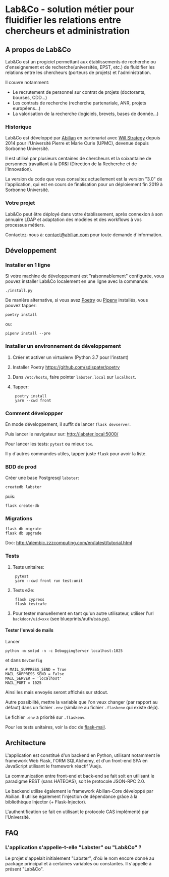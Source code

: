 # Lab&Co - solution métier pour fluidifier les relations entre chercheurs et administration

## A propos de Lab&Co

Lab&Co est un progiciel permettant aux établissements de recherche ou d'enseignement et de recherche(universités, EPST, etc.) de fluidifier les relations entre les chercheurs (porteurs de projets) et l'administration.

Il couvre notamment:

- Le recrutement de personnel sur contrat de projets (doctorants, bourses, CDD...)
- Les contrats de recherche (recherche partenariale, ANR, projets européens...)
- La valorisation de la recherche (logiciels, brevets, bases de donnée...)

### Historique

Lab&Co est développé par [Abilian](http://www.abilian.com/) en partenariat avec [Will Strategy](https://willstrategy.com/) depuis 2014 pour l'Université Pierre et Marie Curie (UPMC), devenue depuis Sorbonne Université.

Il est utilisé par plusieurs centaines de chercheurs et la soixantaine de personnes travaillant à la DR&I (Direction de la Recherche et de l'Innovation).

La version du code que vous consultez actuellement est la version "3.0" de l'application, qui est en cours de finalisation pour un déploiement fin 2019 à Sorbonne Université.

### Votre projet

Lab&Co peut être déployé dans votre établissement, après connexion à son annuaire LDAP et adaptation des modèles et des workflows à vos processus métiers.

Contactez-nous à: [contact@abilian.com](mailto:contact@abilian.com) pour toute demande d'information.


## Développement

### Installer en 1 ligne

Si votre machine de développement est "raisonnablement" configurée, vous pouvez installer Lab&Co localement en une ligne avec la commande:

    ./install.py

De manière alternative, si vous avez [Poetry](https://poetry.eustace.io/) ou [Pipenv](https://github.com/pypa/pipenv) installés, vous pouvez tapper:

    poetry install

ou:

    pipenv install --pre


### Installer un environnement de développement

1) Créer et activer un virtualenv (Python 3.7 pour l'instant)

2) Installer Poetry <https://github.com/sdispater/poetry>

3) Dans `/etc/hosts`, faire pointer `labster.local` sur `localhost`.

4) Tapper:

        poetry install
        yarn --cwd front


### Comment développper

En mode développement, il suffit de lancer `flask devserver`.

Puis lancer le navigateur sur: http://labster.local:5000/

Pour lancer les tests: `pytest` ou mieux `tox`.

Il y d'autres commandes utiles, tapper juste `flask` pour avoir la
liste.


### BDD de prod

Créer une base Postgresql `labster`:

    createdb labster

puis:

    flask create-db


### Migrations

    flask db migrate
    flask db upgrade

Doc: http://alembic.zzzcomputing.com/en/latest/tutorial.html


### Tests

1) Tests unitaires:

        pytest
        yarn --cwd front run test:unit

2) Tests e2e:

        flask cypress
        flask testcafe

3) Pour tester manuellement en tant qu'un autre utilisateur, utiliser l'url
`backdoor/uid=xxx` (see blueprints/auth/cas.py).


#### Tester l'envoi de mails

Lancer

    python -m smtpd -n -c DebuggingServer localhost:1025

et dans `DevConfig`

    # MAIL_SUPPRESS_SEND = True
    MAIL_SUPPRESS_SEND = False
    MAIL_SERVER = 'localhost'
    MAIL_PORT = 1025

Ainsi les mais envoyés seront affichés sur stdout.

Autre possibilité, mettre la variable que l'on veux changer (par rapport au défaut)
dans un fichier `.env` (similaire au fichier `.flaskenv` qui existe déjà).

Le fichier `.env` a priorité sur `.flaskenv`.

Pour les tests unitaires, voir la doc de [flask-mail](https://pythonhosted.org/Flask-Mail/).


## Architecture

L'application est constitué d'un backend en Python, utilisant notamment le framework Web Flask, l'ORM SQLAlchemy, et d'un front-end SPA en JavaScript utilisant le framework réactif Vuejs.

La communication entre front-end et back-end se fait soit en utilisant le paradigme REST (sans HATEOAS), soit le protocole JSON-RPC 2.0.

Le backend utilise également le framework Abilian-Core développé par Abilian. Il utilise également l'injection de dépendance grâce à la bibliothèque Injector (+ Flask-Injector).

L'authentification se fait en utilisant le protocole CAS implémenté par l'Université.



## FAQ

### L'application s'appelle-t-elle "Labster" ou "Lab&Co" ?

Le projet s'appelait initialement "Labster", d'où le nom encore donné au package principal et à certaines variables ou constantes. Il s'appelle à présent "Lab&Co".
